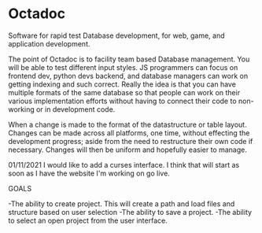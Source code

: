 # Octadoc
Software for rapid test Database development, for web, game, and application development.

The point of Octadoc is to facility team based Database management.  You will be able to test different input styles.
JS programmers can focus on frontend dev, python devs backend, and database managers can work on getting indexing and 
such correct.  Really the idea is that you can have multiple formats of the same database so that people can work
on their various implementation efforts without having to connect their code to non-working or in development code.

When a change is made to the format of the datastructure or table layout.  Changes can be made across all platforms, one
time, without effecting the development progress; aside from the need to restructure their own code if necessary.  Changes 
will then be uniform and hopefully easier to manage.

01/11/2021
I would like to add a curses interface.  I think that will start as soon as I have the website I'm working on go live.

GOALS

-The ability to create project.  This will create a path and load files and structure based on user selection
-The ability to save a project.
-The ability to select an open project from the user interface.
